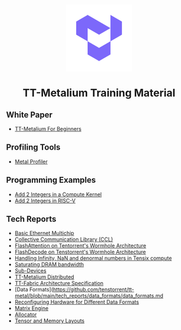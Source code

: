 <div align="center">

<img src="https://github.com/tenstorrent/tt-metal/blob/main/docs/source/common/images/favicon.png" width="180" height="180" />

<h1>

TT-Metalium Training Material

</h1>
</div>

## White Paper
- [TT-Metalium For Beginners](https://github.com/tenstorrent/tt-training/blob/main/tt-metalium/TT-Metalium_For_Beginners.md)

## Profiling Tools
- [Metal Profiler](https://github.com/tenstorrent/tt-metal/blob/main/tech_reports/MetalProfiler/metal-profiler.md)

## Programming Examples
- [Add 2 Integers in a Compute Kernel](https://github.com/tenstorrent/tt-training/blob/main/tt-metalium/prog_examples/add_2_integers_in_compute.md)
- [Add 2 Integers in RISC-V](https://github.com/tenstorrent/tt-training/blob/main/tt-metalium/prog_examples/add_2_integers_in_riscv.md)

## Tech Reports
- [Basic Ethernet Multichip](https://github.com/tenstorrent/tt-metal/blob/main/tech_reports/EthernetMultichip/BasicEthernetGuide.md)
- [Collective Communication Library (CCL)](https://github.com/tenstorrent/tt-metal/blob/main/tech_reports/EthernetMultichip/CclDeveloperGuide.md)
- [FlashAttention on Tentorrent's Wormhole Architecture](https://github.com/tenstorrent/tt-metal/blob/main/tech_reports/FlashAttention/FlashAttention.md)
- [FlashDecode on Tenstorrent's Wormhole Architecture](https://github.com/tenstorrent/tt-metal/blob/main/tech_reports/FlashAttention/FlashDecode.md)
- [Handling Infinity, NaN and denormal numbers in Tensix compute](https://github.com/tenstorrent/tt-metal/blob/main/tech_reports/Handling_Special_Value/special_values.md)
- [Saturating DRAM bandwidth](https://github.com/tenstorrent/tt-metal/blob/main/tech_reports/Saturating_DRAM_bandwidth/Saturating_DRAM_bandwidth.md)
- [Sub-Devices](https://github.com/tenstorrent/tt-metal/blob/main/tech_reports/SubDevices/SubDevices.md)
- [TT-Metalium Distributed](https://github.com/tenstorrent/tt-metal/blob/main/tech_reports/TT-Distributed/TT-Distributed-Architecture-1219.md)
- [TT-Fabric Architecture Specification](https://github.com/tenstorrent/tt-metal/blob/main/tech_reports/TT-Fabric/TT-Fabric-Architecture.md)
- [Data Formats](https://github.com/tenstorrent/tt-metal/blob/main/tech_reports/data_formats/data_formats.md
- [Reconfiguring Hardware for Different Data Formats](https://github.com/tenstorrent/tt-metal/blob/main/tech_reports/data_formats/reconfig_data_format.md)
- [Matrix Engine](https://github.com/tenstorrent/tt-metal/blob/main/tech_reports/matrix_engine/matrix_engine.md)
- [Allocator](https://github.com/tenstorrent/tt-metal/blob/main/tech_reports/memory/allocator.md)
- [Tensor and Memory Layouts](https://github.com/tenstorrent/tt-metal/blob/main/tech_reports/tensor_layouts/tensor_layouts.md)
